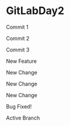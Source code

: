 # GitLabDay2

Commit 1

Commit 2

Commit 3

New Feature

New Change

New Change

New Change


Bug Fixed!


Active Branch
